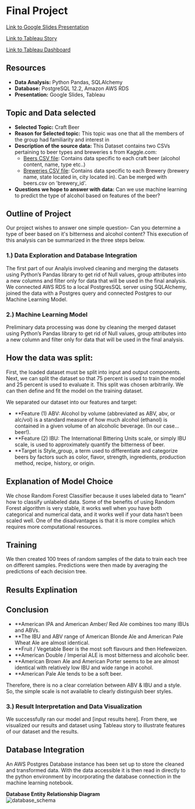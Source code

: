 # Final Project

[Link to Google Slides Presentation](https://docs.google.com/presentation/d/1plzO1RmnGwcuphdBBIg4B_E85VguzFJXwS64HdTugO4/edit#slide=id.gca229a901d_0_57)

[Link to Tableau Story](https://public.tableau.com/profile/nik6051#!/vizhome/Beer_Analytics/Beer_Analytics?publish=yes)

[Link to Tableau Dashboard](https://public.tableau.com/views/CraftBeersProject/Dashboard1?:language=en&:display_count=y&publish=yes&:origin=viz_share_link)


## Resources
* **Data Analysis:** Python Pandas, SQLAlchemy
* **Database:** PostgreSQL 12.2, Amazon AWS RDS
* **Presentation:** Google Slides, Tableau


## Topic and Data selected
* **Selected Topic:** Craft Beer
* **Reason for Selected topic:** This topic was one that all the members of the group had familiarity and interest in
* **Description of the source data:** This Dataset contains two CSVs pertaining to beer types and breweries s from Kaggle.com:
  * [Beers CSV file](https://www.kaggle.com/nickhould/craft-cans?select=beers.csv): Contains data specific to each craft beer (alcohol content, name, type etc..)
  * [Breweries CSV file](https://www.kaggle.com/nickhould/craft-cans?select=breweries.csv): Contains data specific to each Brewery (brewery name, state located in, city located in). Can be merged with beers.csv on 'brewery_id'.
* **Questions we hope to answer with data:** Can we use machine learning to predict the type of alcohol based on features of the beer?

## Outline of Project

Our project wishes to answer one simple question- Can you determine a type of beer based on it's bitterness and alcohol content? This execution of this analysis can be summarized in the three steps below.

### 1.) Data Exploration and Database Integration

The first part of our Analyis involved cleaning and merging the datasets using Python’s Pandas library to get rid of Null values, group attributes into a new columns and filter only for data that will be used in the final analysis. We connected AWS RDS to a local PostgresSQL server using SQLAlchemy, joined the data with a Postgres query and connected Postgres to our Machine Learning Model. 

### 2.) Machine Learning Model

Preliminary data processing was done by cleaning the merged dataset using Python’s Pandas library to get rid of Null values, group attributes into a new column and filter only for data that will be used in the final analysis.

## How the data was split:
First, the loaded dataset must be split into input and output components. Next, we can split the dataset so that 75 percent is used to train the model and 25 percent is used to evaluate it. This split was chosen arbitrarily. We can then define and fit the model on the training dataset.

We separated our dataset into our features and target:

* **Feature (1) ABV: Alcohol by volume (abbreviated as ABV, abv, or alc/vol) is a standard measure of how much alcohol (ethanol) is contained in a given volume of an alcoholic beverage. (In our case... beer!).
* **Feature (2) IBU: The International Bittering Units scale, or simply IBU scale, is used to approximately quantify the bitterness of beer.
* **Target is Style_group, a term used to differentiate and categorize beers by factors such as color, flavor, strength, ingredients, production method, recipe, history, or origin.

## Explanation of Model Choice
We chose Random Forest Classifier because it uses labeled data to “learn” how to classify unlabeled data. Some of the benefits of using Random Forest algorithm is very stable, it works well when you have both categorical and numerical data, and it works well if your data hasn’t been scaled well. One of the disadvantages is that it is more complex which requires more computational resources.

## Training
We then created 100 trees of random samples of the data to train each tree on different samples. Predictions were then made by averaging the predictions of each decision tree. 

## Results Explination

## Conclusion

* **American IPA and American Amber/ Red Ale combines too many IBUs and ABVs.
* **The IBU and ABV range of American Blonde Ale and American Pale Wheat Ale are almost identical.
* **Fruit / Vegetable Beer is the most soft flavours and then Hefeweizen.
* **American Double / Imperial ALE is most bitterness and alcoholic beer.
* **American Brown Ale and American Porter seems to be are almost identical with relatively low IBU and wide range in acohol.
* **American Pale Ale tends to be a soft beer.

Therefore, there is no a clear correlation between ABV & IBU and a style. So, the simple scale is not available to clearly distinguish beer styles.

### 3.) Result Interpretation and Data Visualization

We successfully ran our model and [input results here]. From there, we visualized our results and dataset using Tableau story to illustrate features of our dataset and the results. 

## Database Integration
An AWS Postgres Database instance has been set up to store the cleaned and transformed data. 
With the data accessible it is then read in directly to the python environment by incorporating the database connection in the machine learning notebook.  

<b>Database Entity Relationship Diagram</b><br>
![database_schema](https://github.com/niklasax/Final_Project/blob/main/beer_database/beer_db%20ERD.png)

